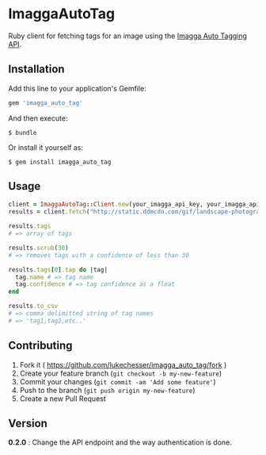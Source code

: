 # ImaggaAutoTag

Ruby client for fetching tags for an image using the [Imagga Auto Tagging API](http://imagga.com/solutions/auto-tagging.html).

## Installation

Add this line to your application's Gemfile:

```ruby
gem 'imagga_auto_tag'
```

And then execute:

    $ bundle

Or install it yourself as:

    $ gem install imagga_auto_tag

## Usage

```ruby
client = ImaggaAutoTag::Client.new(your_imagga_api_key, your_imagga_api_secret)
results = client.fetch("http://static.ddmcdn.com/gif/landscape-photography-1.jpg")

results.tags
# => array of tags

results.scrub(30)
# => removes tags with a confidence of less than 30

results.tags[0].tap do |tag|
  tag.name # => tag name
  tag.confidence # => tag confidence as a float
end

results.to_csv
# => comma delimitted string of tag names
# => 'tag1,tag2,etc..'
```

## Contributing

1. Fork it ( https://github.com/lukechesser/imagga_auto_tag/fork )
2. Create your feature branch (`git checkout -b my-new-feature`)
3. Commit your changes (`git commit -am 'Add some feature'`)
4. Push to the branch (`git push origin my-new-feature`)
5. Create a new Pull Request

## Version

**0.2.0** : Change the API endpoint and the way authentication is done.
